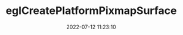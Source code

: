 ---
title: eglCreatePlatformPixmapSurface
permalink: /egl/eglCreatePlatformPixmapSurface
date: 2022-07-12 11:23:10
tags: [EGL,EGL 1.5]
keywords: [EGL,EGL 1.5]
categories: OpenGL
index_img: /img/opengl.jpg
---